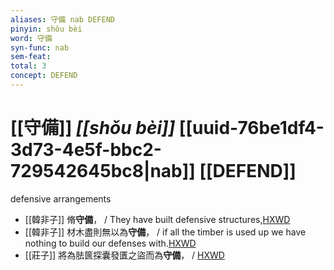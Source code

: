 ```yaml
---
aliases: 守備 nab DEFEND
pinyin: shǒu bèi
word: 守備
syn-func: nab
sem-feat: 
total: 3
concept: DEFEND 
---
```

# [[守備]] *[[shǒu bèi]]*  [[uuid-76be1df4-3d73-4e5f-bbc2-729542645bc8|nab]] [[DEFEND]]
defensive arrangements
 - [[韓非子]] 脩**守備**， / They have built defensive structures,[HXWD](https://hxwd.org/textview.html?location=KR3c0005_tls_002-4a.7)
 - [[韓非子]] 材木盡則無以為**守備**， / if all the timber is used up we have nothing to build our defenses with.[HXWD](https://hxwd.org/textview.html?location=KR3c0005_tls_030-76a.8)
 - [[莊子]] 將為胠篋探囊發匱之盜而為**守備**，
                     / [HXWD](https://hxwd.org/textview.html?location=KR5c0126_tls_010-1a.3)